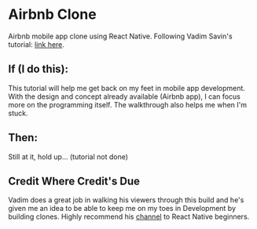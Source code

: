 # Airbnb Clone
Airbnb mobile app clone using React Native.
Following Vadim Savin's tutorial: [link here](https://www.youtube.com/watch?v=ZxkmTsEYfg8&t=6769s&ab_channel=VadimSavin).

## If (I do this):
This tutorial will help me get back on my feet in mobile app development. With the design and concept already available (Airbnb app), I can focus more on the programming itself. The walkthrough also helps me when I'm stuck.

## Then:
Still at it, hold up... (tutorial not done)

## Credit Where Credit's Due
Vadim does a great job in walking his viewers through this build and he's given me an idea to be able to keep me on my toes in Development by building clones.
Highly recommend his [channel](https://www.youtube.com/channel/UCYSa_YLoJokZAwHhlwJntIA) to React Native beginners.
